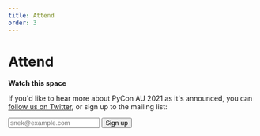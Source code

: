 ```yaml
---
title: Attend
order: 3
---
```

# Attend

**Watch this space**

If you'd like to hear more about PyCon AU 2021 as it's announced, you can <a href="https://twitter.com/PyConAU">follow us on Twitter</a>, or sign up to the mailing list:

<form method='post' action='https://lists.linux.org.au/mailman/subscribe/pycon-au-announce' class='mailing-list-signup-form'>
    <input type='email' name='email' required placeholder='snek@example.com'>
    <button type='submit'>
        Sign up
    </button>
</form>
